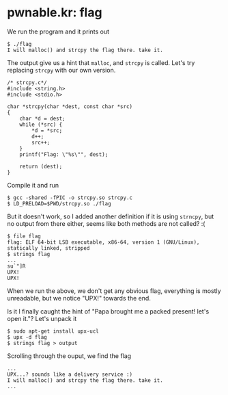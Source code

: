 # pwnable.kr: flag

We run the program and it prints out
```
$ ./flag
I will malloc() and strcpy the flag there. take it.
```

The output give us a hint that ```malloc```, and ```strcpy``` is called. Let's try replacing ```strcpy``` with our own version.
```
/* strcpy.c*/
#include <string.h>
#include <stdio.h>

char *strcpy(char *dest, const char *src)
{
	char *d = dest;
	while (*src) {
		*d = *src;
		d++;
		src++;
	}
	printf("Flag: \"%s\"", dest);

	return (dest);
}
```

Compile it and run
```
$ gcc -shared -fPIC -o strcpy.so strcpy.c
$ LD_PRELOAD=$PWD/strcpy.so ./flag
```
But it doesn't work, so I added another definition if it is using ```strncpy```, but no output from there either, seems like both methods are not called? :(

```
$ file flag
flag: ELF 64-bit LSB executable, x86-64, version 1 (GNU/Linux), statically linked, stripped
$ strings flag
...
su`"]R
UPX!
UPX!
```
When we run the above, we don't get any obvious flag, everything is mostly unreadable, but we notice "UPX!" towards the end.

Is it I finally caught the hint of "Papa brought me a packed present! let's open it."? Let's unpack it
```
$ sudo apt-get install upx-ucl
$ upx -d flag
$ strings flag > output
```

Scrolling through the ouput, we find the flag
```
...
UPX...? sounds like a delivery service :)
I will malloc() and strcpy the flag there. take it.
...
```